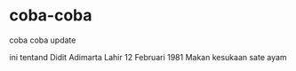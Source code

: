 # coba-coba
coba coba update

ini tentand Didit Adimarta
Lahir 12 Februari 1981
Makan kesukaan sate ayam
